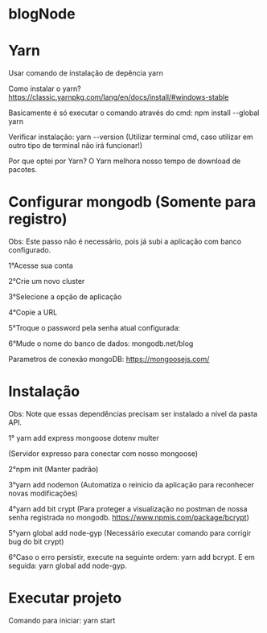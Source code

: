# blogNode

# Yarn
Usar comando de instalação de depência yarn

Como instalar o yarn?
https://classic.yarnpkg.com/lang/en/docs/install/#windows-stable

Basicamente é só executar o comando através do cmd: npm install --global yarn

Verificar instalação: yarn --version
(Utilizar terminal cmd, caso utilizar em outro tipo de terminal não irá funcionar!)

Por que optei por Yarn?
O Yarn melhora nosso tempo de download de pacotes.

# Configurar mongodb (Somente para registro)

Obs: Este passo não é necessário, pois já subi a aplicação com banco configurado.

1°Acesse sua conta

2°Crie um novo cluster

3°Selecione a opção de aplicação

4°Copie a URL

5°Troque o password pela senha atual configurada: <password>

6°Mude o nome do banco de dados: mongodb.net/blog

Parametros de conexão mongoDB: https://mongoosejs.com/

# Instalação

Obs: Note que essas dependências precisam ser instalado a nível da pasta API.

1° yarn add express mongoose dotenv multer 

(Servidor expresso para conectar com nosso mongoose)

2°npm init (Manter padrão)

3°yarn add nodemon (Automatiza o reinicio da aplicação para reconhecer novas modificações)

4°yarn add bit crypt (Para proteger a visualização no postman de nossa senha registrada no mongodb. https://www.npmjs.com/package/bcrypt)

5°yarn global add node-gyp (Necessário executar comando para corrigir bug do bit crypt)

6°Caso o erro persistir, execute na seguinte ordem: yarn add bcrypt. E em seguida: yarn global add node-gyp.

# Executar projeto 

Comando para iniciar: yarn start



